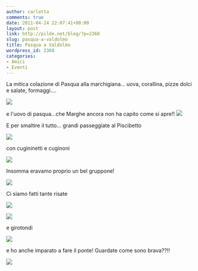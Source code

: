 ```yaml
---
author: carlotta
comments: true
date: 2011-04-24 22:07:41+00:00
layout: post
link: http://pilde.net/blog/?p=2368
slug: pasqua-a-valdolmo
title: Pasqua a Valdolmo
wordpress_id: 2368
categories:
- Amici
- Eventi
---
```


[](http://None)La mitica colazione di Pasqua alla marchigiana... uova, corallina, pizze dolci e salate, formaggi....

![](http://pilde.net/blog/wp-content/uploads/2011/05/colazione_pasqua.jpg)

e l'uovo di pasqua...che Marghe ancora non ha capito come si apre!! ![](http://pilde.net/blog/wp-content/uploads/2011/05/marghe_uovo.jpg)

E per smaltire il tutto... grandi passeggiate al Piscibetto

[![](http://pilde.net/blog/wp-content/uploads/2011/05/bosco.jpg)](http://None)

con cugininetti e cuginoni

[![](http://pilde.net/blog/wp-content/uploads/2011/05/cuginoni.jpg)](http://None)

Insomma eravamo proprio un bel gruppone!

[![](http://pilde.net/blog/wp-content/uploads/2011/05/gruppone_bosco.jpg)](http://None)

Ci siamo fatti tante risate

[![](http://pilde.net/blog/wp-content/uploads/2011/05/cicia_mati.jpg)](http://None)

[![](http://pilde.net/blog/wp-content/uploads/2011/05/mati_mamma.jpg)](http://None)

e girotondi

[![](http://pilde.net/blog/wp-content/uploads/2011/05/cuginetti.jpg)](http://None)

e ho anche imparato a fare il ponte! Guardate come sono brava??!!

[![](http://pilde.net/blog/wp-content/uploads/2011/05/ponte.jpg)](http://None)
